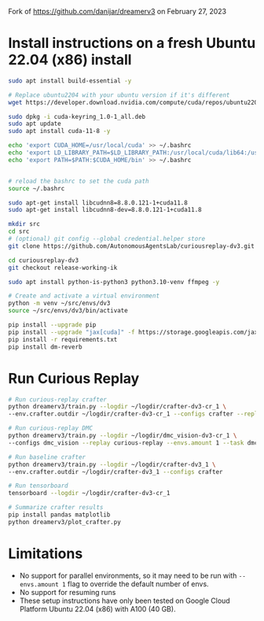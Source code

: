 Fork of https://github.com/danijar/dreamerv3 on February 27, 2023

# Install instructions on a fresh Ubuntu 22.04 (x86) install
```bash
sudo apt install build-essential -y

# Replace ubuntu2204 with your ubuntu version if it's different
wget https://developer.download.nvidia.com/compute/cuda/repos/ubuntu2204/x86_64/cuda-keyring_1.0-1_all.deb

sudo dpkg -i cuda-keyring_1.0-1_all.deb
sudo apt update
sudo apt install cuda-11-8 -y

echo 'export CUDA_HOME=/usr/local/cuda' >> ~/.bashrc
echo 'export LD_LIBRARY_PATH=$LD_LIBRARY_PATH:/usr/local/cuda/lib64:/usr/local/cuda/extras/CUPTI/lib64' >> ~/.bashrc
echo 'export PATH=$PATH:$CUDA_HOME/bin' >> ~/.bashrc


# reload the bashrc to set the cuda path
source ~/.bashrc

sudo apt-get install libcudnn8=8.8.0.121-1+cuda11.8
sudo apt-get install libcudnn8-dev=8.8.0.121-1+cuda11.8

mkdir src
cd src
# (optional) git config --global credential.helper store
git clone https://github.com/AutonomousAgentsLab/curiousreplay-dv3.git

cd curiousreplay-dv3
git checkout release-working-ik

sudo apt install python-is-python3 python3.10-venv ffmpeg -y

# Create and activate a virtual environment
python -m venv ~/src/envs/dv3
source ~/src/envs/dv3/bin/activate

pip install --upgrade pip
pip install --upgrade "jax[cuda]" -f https://storage.googleapis.com/jax-releases/jax_cuda_releases.html
pip install -r requirements.txt
pip install dm-reverb
```

# Run Curious Replay
```bash
# Run curious-replay crafter
python dreamerv3/train.py --logdir ~/logdir/crafter-dv3-cr_1 \
--env.crafter.outdir ~/logdir/crafter-dv3-cr_1 --configs crafter --replay curious-replay

# Run curious-replay DMC
python dreamerv3/train.py --logdir ~/logdir/dmc_vision-dv3-cr_1 \
--configs dmc_vision --replay curious-replay --envs.amount 1 --task dmc_walker_walk

# Run baseline crafter
python dreamerv3/train.py --logdir ~/logdir/crafter-dv3_1 \
--env.crafter.outdir ~/logdir/crafter-dv3_1 --configs crafter

# Run tensorboard
tensorboard --logdir ~/logdir/crafter-dv3-cr_1 

# Summarize crafter results
pip install pandas matplotlib
python dreamerv3/plot_crafter.py
```

# Limitations

* No support for parallel environments, so it may need to be run with `--envs.amount 1` flag to override the default number of envs. 
* No support for resuming runs
* These setup instructions have only been tested on Google Cloud Platform Ubuntu 22.04 (x86) with A100 (40 GB).

